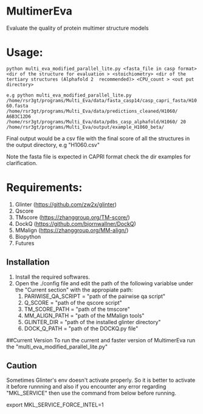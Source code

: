 # MultimerEva 
Evaluate the quality of protein multimer structure models

# Usage:

```python multi_eva_modified_parallel_lite.py <fasta_file in casp format> <dir of the structure for evaluation > <stoichiometry> <dir of the tertiary structures (Alphafold 2  recommended)> <CPU_count > <out put directory>```

```e.g python multi_eva_modified_parallel_lite.py /home/rsr3gt/programs/Multi_Eva/data/fasta_casp14/casp_capri_fasta/H1060.fasta /home/rsr3gt/programs/Multi_Eva/data/predictions_cleaned/H1060/ A6B3C12D6 /home/rsr3gt/programs/Multi_Eva/data/pdbs_casp_alphafold/H1060/ 20 /home/rsr3gt/programs/Multi_Eva/output/example_H1060_beta/```

Final output would be a csv file with the final score of all the structures in the output directory, e.g "H1060.csv"

Note the fasta file is expected in CAPRI format check the dir examples for clarification.
# Requirements:
1. Glinter (https://github.com/zw2x/glinter)
2. Qscore 
3. TMscore (https://zhanggroup.org/TM-score/)
4. DockQ (https://github.com/bjornwallner/DockQ)
5. MMalign (https://zhanggroup.org/MM-align/)
6. Biopython 
7. Futures
  
## Installation
1. Install the required softwares.
2. Open the ./config file and edit the path of the following variablse under the "Current section" with the appropiate path:
    1. PARIWISE_QA_SCRIPT = "path of the pairwise qa script"
    2. Q_SCORE = "path of the qscore script"
    3. TM_SCORE_PATH = "path of the tmscore"
    4. MM_ALIGN_PATH = "path of the MMalign tools"
    5. GLINTER_DIR = "path of the installed glinter directory"
    6. DOCK_Q_PATH = "path of the DOCKQ.py file"
   
##Current Version
To run the current and faster version of MultimerEva run the "multi_eva_modified_parallel_lite.py"

## Caution
Sometimes Glinter's env doesn't activate properly. So it is better to activate it before runnning and also if you encounter any error regarding "MKL_SERVICE" then use the command from below before running.

export MKL_SERVICE_FORCE_INTEL=1
